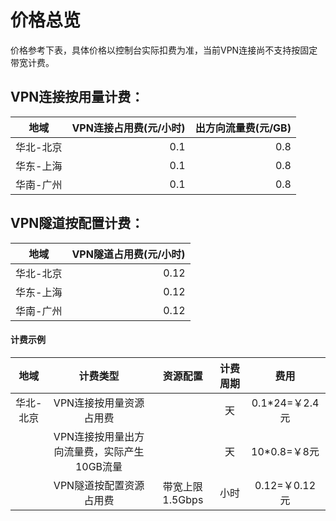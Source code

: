 # 价格总览

价格参考下表，具体价格以控制台实际扣费为准，当前VPN连接尚不支持按固定带宽计费。

## VPN连接按用量计费：
| 地域 | VPN连接占用费(元/小时) | 出方向流量费(元/GB) |
|:---:| ---:| ---:|
| 华北-北京 | 0.1 | 0.8 |
| 华东-上海 | 0.1 | 0.8 |
| 华南-广州 | 0.1 | 0.8 |

## VPN隧道按配置计费：
| 地域 | VPN隧道占用费(元/小时) |
|:---:| ---:|
| 华北-北京 | 0.12 |
| 华东-上海 | 0.12 |
| 华南-广州 | 0.12 |

#### 计费示例

| 地域 | 计费类型 | 资源配置 | 计费周期 | 费用 |
|:---:|:---:|:---:|:---:|:---:|
| 华北-北京 | VPN连接按用量资源占用费 |  | 天 | 0.1\*24=￥2.4元 |
|  | VPN连接按用量出方向流量费，实际产生10GB流量 |  | 天 | 10\*0.8=￥8元 |
|  | VPN隧道按配置资源占用费 | 带宽上限1.5Gbps | 小时 | 0.12=￥0.12元 |
